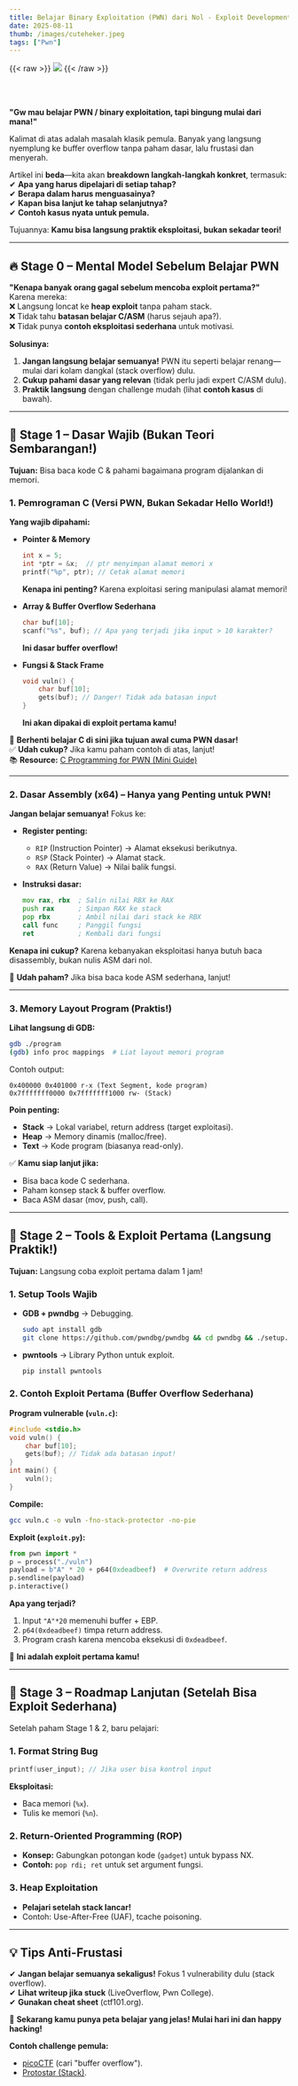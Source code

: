 ```yaml
---
title: Belajar Binary Exploitation (PWN) dari Nol - Exploit Development
date: 2025-08-11
thumb: /images/cuteheker.jpeg
tags: ["Pwn"]
---
```

{{< raw >}}
<img src="/images/cuteheker.jpeg">
{{< /raw >}}

<br>
<br>

**"Gw mau belajar PWN / binary exploitation, tapi bingung mulai dari mana!"**  

Kalimat di atas adalah masalah klasik pemula. Banyak yang langsung nyemplung ke buffer overflow tanpa paham dasar, lalu frustasi dan menyerah.  

Artikel ini **beda**—kita akan **breakdown langkah-langkah konkret**, termasuk:  
✔ **Apa yang harus dipelajari di setiap tahap?**  
✔ **Berapa dalam harus menguasainya?**  
✔ **Kapan bisa lanjut ke tahap selanjutnya?**  
✔ **Contoh kasus nyata untuk pemula.**  

Tujuannya: **Kamu bisa langsung praktik eksploitasi, bukan sekadar teori!**  

---

## **🔥 Stage 0 – Mental Model Sebelum Belajar PWN**  
**"Kenapa banyak orang gagal sebelum mencoba exploit pertama?"**  
Karena mereka:  
❌ Langsung loncat ke **heap exploit** tanpa paham stack.  
❌ Tidak tahu **batasan belajar C/ASM** (harus sejauh apa?).  
❌ Tidak punya **contoh eksploitasi sederhana** untuk motivasi.  

**Solusinya:**  
1. **Jangan langsung belajar semuanya!** PWN itu seperti belajar renang—mulai dari kolam dangkal (stack overflow) dulu.  
2. **Cukup pahami dasar yang relevan** (tidak perlu jadi expert C/ASM dulu).  
3. **Praktik langsung** dengan challenge mudah (lihat **contoh kasus** di bawah).  

---

## **📍 Stage 1 – Dasar Wajib (Bukan Teori Sembarangan!)**  
**Tujuan:** Bisa baca kode C & pahami bagaimana program dijalankan di memori.  

### **1. Pemrograman C (Versi PWN, Bukan Sekadar Hello World!)**  
**Yang wajib dipahami:**  
- **Pointer & Memory**  
  ```c
  int x = 5;  
  int *ptr = &x;  // ptr menyimpan alamat memori x
  printf("%p", ptr); // Cetak alamat memori
  ```  
  **Kenapa ini penting?** Karena exploitasi sering manipulasi alamat memori!  

- **Array & Buffer Overflow Sederhana**  
  ```c
  char buf[10];
  scanf("%s", buf); // Apa yang terjadi jika input > 10 karakter?
  ```  
  **Ini dasar buffer overflow!**  

- **Fungsi & Stack Frame**  
  ```c
  void vuln() {
      char buf[10];
      gets(buf); // Danger! Tidak ada batasan input
  }
  ```  
  **Ini akan dipakai di exploit pertama kamu!**  

📌 **Berhenti belajar C di sini jika tujuan awal cuma PWN dasar!**  
✅ **Udah cukup?** Jika kamu paham contoh di atas, lanjut!  
📚 **Resource:** [C Programming for PWN (Mini Guide)](https://www.learn-c.org/)  

---

### **2. Dasar Assembly (x64) – Hanya yang Penting untuk PWN!**  
**Jangan belajar semuanya!** Fokus ke:  
- **Register penting:**  
  - `RIP` (Instruction Pointer) → Alamat eksekusi berikutnya.  
  - `RSP` (Stack Pointer) → Alamat stack.  
  - `RAX` (Return Value) → Nilai balik fungsi.  

- **Instruksi dasar:**  
  ```asm
  mov rax, rbx  ; Salin nilai RBX ke RAX
  push rax      ; Simpan RAX ke stack
  pop rbx       ; Ambil nilai dari stack ke RBX
  call func     ; Panggil fungsi
  ret           ; Kembali dari fungsi
  ```  
**Kenapa ini cukup?** Karena kebanyakan eksploitasi hanya butuh baca disassembly, bukan nulis ASM dari nol.  

📌 **Udah paham?** Jika bisa baca kode ASM sederhana, lanjut!  

---

### **3. Memory Layout Program (Praktis!)**  
**Lihat langsung di GDB:**  
```bash
gdb ./program
(gdb) info proc mappings  # Liat layout memori program
```  
Contoh output:  
```
0x400000 0x401000 r-x (Text Segment, kode program)
0x7fffffff0000 0x7fffffff1000 rw- (Stack)
```  
**Poin penting:**  
- **Stack** → Lokal variabel, return address (target exploitasi).  
- **Heap** → Memory dinamis (malloc/free).  
- **Text** → Kode program (biasanya read-only).  

✅ **Kamu siap lanjut jika:**  
- Bisa baca kode C sederhana.  
- Paham konsep stack & buffer overflow.  
- Baca ASM dasar (mov, push, call).  

---

## **📍 Stage 2 – Tools & Exploit Pertama (Langsung Praktik!)**  
**Tujuan:** Langsung coba exploit pertama dalam 1 jam!  

### **1. Setup Tools Wajib**  
- **GDB + pwndbg** → Debugging.  
  ```bash
  sudo apt install gdb
  git clone https://github.com/pwndbg/pwndbg && cd pwndbg && ./setup.sh
  ```  
- **pwntools** → Library Python untuk exploit.  
  ```bash
  pip install pwntools
  ```  

### **2. Contoh Exploit Pertama (Buffer Overflow Sederhana)**  
**Program vulnerable (`vuln.c`):**  
```c
#include <stdio.h>
void vuln() {
    char buf[10];
    gets(buf); // Tidak ada batasan input!
}
int main() {
    vuln();
}
```  
**Compile:**  
```bash
gcc vuln.c -o vuln -fno-stack-protector -no-pie
```  

**Exploit (`exploit.py`):**  
```python
from pwn import *
p = process("./vuln")
payload = b"A" * 20 + p64(0xdeadbeef)  # Overwrite return address
p.sendline(payload)
p.interactive()
```  
**Apa yang terjadi?**  
1. Input `"A"*20` memenuhi buffer + EBP.  
2. `p64(0xdeadbeef)` timpa return address.  
3. Program crash karena mencoba eksekusi di `0xdeadbeef`.  

📌 **Ini adalah exploit pertama kamu!**  

---

## **📍 Stage 3 – Roadmap Lanjutan (Setelah Bisa Exploit Sederhana)**  
Setelah paham Stage 1 & 2, baru pelajari:  

### **1. Format String Bug**  
```c
printf(user_input); // Jika user bisa kontrol input
```  
**Eksploitasi:**  
- Baca memori (`%x`).  
- Tulis ke memori (`%n`).  

### **2. Return-Oriented Programming (ROP)**  
- **Konsep:** Gabungkan potongan kode (`gadget`) untuk bypass NX.  
- **Contoh:** `pop rdi; ret` untuk set argument fungsi.  

### **3. Heap Exploitation**  
- **Pelajari setelah stack lancar!**  
- Contoh: Use-After-Free (UAF), tcache poisoning.  

---

## **💡 Tips Anti-Frustasi**  
✔ **Jangan belajar semuanya sekaligus!** Fokus 1 vulnerability dulu (stack overflow).  
✔ **Lihat writeup jika stuck** (LiveOverflow, Pwn College).  
✔ **Gunakan cheat sheet** (ctf101.org).  

🚀 **Sekarang kamu punya peta belajar yang jelas! Mulai hari ini dan happy hacking!**  

**Contoh challenge pemula:**  
- [picoCTF](https://picoctf.org/) (cari "buffer overflow").  
- [Protostar (Stack)](https://exploit-exercises.com/protostar/).  
